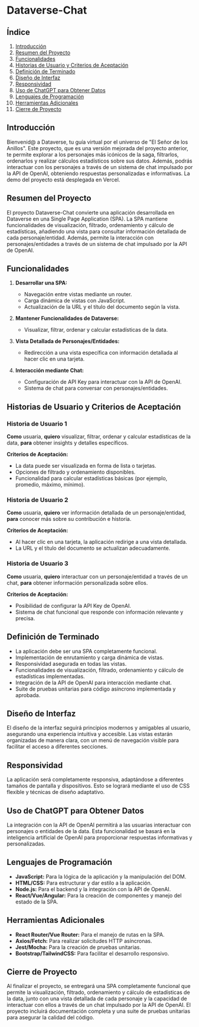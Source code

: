 # Dataverse-Chat

## Índice
1. [Introducción](#introducción)
2. [Resumen del Proyecto](#resumen-del-proyecto)
3. [Funcionalidades](#funcionalidades)
4. [Historias de Usuario y Criterios de Aceptación](#historias-de-usuario-y-criterios-de-aceptacion)
5. [Definición de Terminado](#definicion-de-terminado)
6. [Diseño de Interfaz](#diseño-de-interfaz)
7. [Responsividad](#responsividad)
8. [Uso de ChatGPT para Obtener Datos](#uso-de-chatgpt-para-obtener-datos)
9. [Lenguajes de Programación](#lenguajes-de-programacion)
10. [Herramientas Adicionales](#herramientas-adicionales)
11. [Cierre de Proyecto](#cierre-de-proyecto)

## Introducción
Bienvenid@ a Dataverse, tu guía virtual por el universo de "El Señor de los Anillos". Este proyecto, que es una versión mejorada del proyecto anterior, te permite explorar a los personajes más icónicos de la saga, filtrarlos, ordenarlos y realizar cálculos estadísticos sobre sus datos. Además, podrás interactuar con los personajes a través de un sistema de chat impulsado por la API de OpenAI, obteniendo respuestas personalizadas e informativas. La demo del proyecto está desplegada en Vercel.

## Resumen del Proyecto
El proyecto Dataverse-Chat convierte una aplicación desarrollada en Dataverse en una Single Page Application (SPA). La SPA mantiene funcionalidades de visualización, filtrado, ordenamiento y cálculo de estadísticas, añadiendo una vista para consultar información detallada de cada personaje/entidad. Además, permite la interacción con personajes/entidades a través de un sistema de chat impulsado por la API de OpenAI.

## Funcionalidades
1. **Desarrollar una SPA:**
   - Navegación entre vistas mediante un router.
   - Carga dinámica de vistas con JavaScript.
   - Actualización de la URL y el título del documento según la vista.

2. **Mantener Funcionalidades de Dataverse:**
   - Visualizar, filtrar, ordenar y calcular estadísticas de la data.

3. **Vista Detallada de Personajes/Entidades:**
   - Redirección a una vista específica con información detallada al hacer clic en una tarjeta.

4. **Interacción mediante Chat:**
   - Configuración de API Key para interactuar con la API de OpenAI.
   - Sistema de chat para conversar con personajes/entidades.

## Historias de Usuario y Criterios de Aceptación
### Historia de Usuario 1
**Como** usuaria, **quiero** visualizar, filtrar, ordenar y calcular estadísticas de la data, **para** obtener insights y detalles específicos.

**Criterios de Aceptación:**
- La data puede ser visualizada en forma de lista o tarjetas.
- Opciones de filtrado y ordenamiento disponibles.
- Funcionalidad para calcular estadísticas básicas (por ejemplo, promedio, máximo, mínimo).

### Historia de Usuario 2
**Como** usuaria, **quiero** ver información detallada de un personaje/entidad, **para** conocer más sobre su contribución e historia.

**Criterios de Aceptación:**
- Al hacer clic en una tarjeta, la aplicación redirige a una vista detallada.
- La URL y el título del documento se actualizan adecuadamente.

### Historia de Usuario 3
**Como** usuaria, **quiero** interactuar con un personaje/entidad a través de un chat, **para** obtener información personalizada sobre ellos.

**Criterios de Aceptación:**
- Posibilidad de configurar la API Key de OpenAI.
- Sistema de chat funcional que responde con información relevante y precisa.

## Definición de Terminado
- La aplicación debe ser una SPA completamente funcional.
- Implementación de enrutamiento y carga dinámica de vistas.
- Responsividad asegurada en todas las vistas.
- Funcionalidades de visualización, filtrado, ordenamiento y cálculo de estadísticas implementadas.
- Integración de la API de OpenAI para interacción mediante chat.
- Suite de pruebas unitarias para código asíncrono implementada y aprobada.

## Diseño de Interfaz
El diseño de la interfaz seguirá principios modernos y amigables al usuario, asegurando una experiencia intuitiva y accesible. Las vistas estarán organizadas de manera clara, con un menú de navegación visible para facilitar el acceso a diferentes secciones.

## Responsividad
La aplicación será completamente responsiva, adaptándose a diferentes tamaños de pantalla y dispositivos. Esto se logrará mediante el uso de CSS flexible y técnicas de diseño adaptativo.

## Uso de ChatGPT para Obtener Datos
La integración con la API de OpenAI permitirá a las usuarias interactuar con personajes o entidades de la data. Esta funcionalidad se basará en la inteligencia artificial de OpenAI para proporcionar respuestas informativas y personalizadas.

## Lenguajes de Programación
- **JavaScript:** Para la lógica de la aplicación y la manipulación del DOM.
- **HTML/CSS:** Para estructurar y dar estilo a la aplicación.
- **Node.js:** Para el backend y la integración con la API de OpenAI.
- **React/Vue/Angular:** Para la creación de componentes y manejo del estado de la SPA.

## Herramientas Adicionales
- **React Router/Vue Router:** Para el manejo de rutas en la SPA.
- **Axios/Fetch:** Para realizar solicitudes HTTP asíncronas.
- **Jest/Mocha:** Para la creación de pruebas unitarias.
- **Bootstrap/TailwindCSS:** Para facilitar el desarrollo responsivo.

## Cierre de Proyecto
Al finalizar el proyecto, se entregará una SPA completamente funcional que permite la visualización, filtrado, ordenamiento y cálculo de estadísticas de la data, junto con una vista detallada de cada personaje y la capacidad de interactuar con ellos a través de un chat impulsado por la API de OpenAI. El proyecto incluirá documentación completa y una suite de pruebas unitarias para asegurar la calidad del código.
